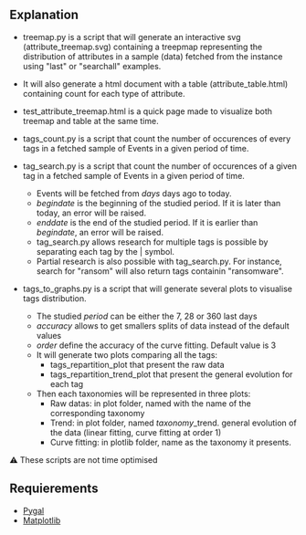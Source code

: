 ## Explanation

* treemap.py is a script that will generate an interactive svg (attribute\_treemap.svg) containing a treepmap representing the distribution of attributes in a sample (data) fetched from the instance using "last" or "searchall" examples.
* It will also generate a html document with a table (attribute\_table.html) containing count for each type of attribute.
* test\_attribute\_treemap.html is a quick page made to visualize both treemap and table at the same time.

* tags\_count.py is a script that count the number of occurences of every tags in a fetched sample of Events in a given period of time.
* tag\_search.py is a script that count the number of occurences of a given tag  in a fetched sample of Events in a given period of time.
    * Events will be fetched from _days_ days ago to today.
    * _begindate_ is the beginning of the studied period. If it is later than today, an error will be raised.
    * _enddate_ is the end of the studied period. If it is earlier than _begindate_, an error will be raised.
    * tag\_search.py allows research for multiple tags is possible by separating each tag by the | symbol.
    * Partial research is also possible with tag\_search.py. For instance, search for "ransom" will also return tags containin "ransomware".

* tags\_to\_graphs.py is a script that will generate several plots to visualise tags distribution.
    * The studied _period_ can be either the 7, 28 or 360 last days
    * _accuracy_ allows to get smallers splits of data instead of the default values
    * _order_ define the accuracy of the curve fitting. Default value is 3
    * It will generate two plots comparing all the tags:
		* tags_repartition_plot that present the raw data
		* tags_repartition_trend_plot that present the general evolution for each tag
	* Then each taxonomies will be represented in three plots:
        * Raw datas: in plot folder, named with the name of the corresponding taxonomy
        * Trend: in plot folder, named _taxonomy_\_trend. general evolution of the data (linear fitting, curve fitting at order 1)
        * Curve fitting: in plotlib folder, name as the taxonomy it presents.


:warning: These scripts are not time optimised

## Requierements

* [Pygal](https://github.com/Kozea/pygal/)
* [Matplotlib](https://github.com/matplotlib/matplotlib)
